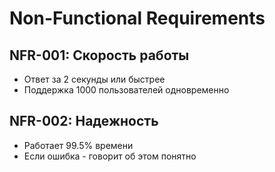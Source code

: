# Non-Functional Requirements

## NFR-001: Скорость работы
- Ответ за 2 секунды или быстрее
- Поддержка 1000 пользователей одновременно

## NFR-002: Надежность  
- Работает 99.5% времени
- Если ошибка - говорит об этом понятно